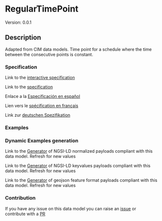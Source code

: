 # RegularTimePoint
Version: 0.0.1

## Description 

Adapted from CIM data models. Time point for a schedule where the time between the consecutive points is constant.
### Specification

Link to the [interactive specification](https://swagger.lab.fiware.org/?url=https://github.com/smart-data-models/dataModel.EnergyCIM/blob/master/RegularTimePoint/swagger.yaml)

Link to the [specification](https://github.com/smart-data-models/dataModel.EnergyCIM/blob/master/RegularTimePoint/doc/spec.md)

Enlace a la [Especificación en español](https://github.com/smart-data-models/dataModel.EnergyCIM/blob/master/RegularTimePoint/doc/spec_ES.md)

Lien vers le [spécification en français](https://github.com/smart-data-models/dataModel.EnergyCIM/blob/master/RegularTimePoint/doc/spec_FR.md)

Link zur [deutschen Spezifikation](https://github.com/smart-data-models/dataModel.EnergyCIM/blob/master/RegularTimePoint/doc/spec_DE.md)
### Examples
### Dynamic Examples generation

Link to the [Generator](https://smartdatamodels.org/extra/ngsi-ld_generator.php?schemaUrl=https://raw.githubusercontent.com/smart-data-models/dataModel.EnergyCIM/master/RegularTimePoint/schema.json&email=info@smartdatamodels.org) of NGSI-LD normalized payloads compliant with this data model. Refresh for new values

Link to the [Generator](https://smartdatamodels.org/extra/ngsi-ld_generator_keyvalues.php?schemaUrl=https://raw.githubusercontent.com/smart-data-models/dataModel.EnergyCIM/master/RegularTimePoint/schema.json&email=info@smartdatamodels.org) of NGSI-LD keyvalues payloads compliant with this data model. Refresh for new values

Link to the [Generator](https://smartdatamodels.org/extra/geojson_features_generator_v1.0.php?schemaUrl=https://raw.githubusercontent.com/smart-data-models/dataModel.EnergyCIM/master/RegularTimePoint/schema.json&email=info@smartdatamodels.org) of geojson feature format payloads compliant with this data model. Refresh for new values
### Contribution

 If you have any issue on this data model you can raise an [issue](https://github.com/smart-data-models/dataModel.EnergyCIM/issues)  or contribute with a [PR](https://github.com/smart-data-models/dataModel.EnergyCIM/pulls)